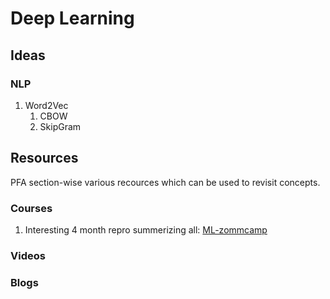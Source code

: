# Deep Learning


## Ideas 

### NLP 

1. Word2Vec 
   1. CBOW
   2. SkipGram

## Resources
PFA section-wise various recources which can be used to revisit concepts. 

### Courses 

1. Interesting 4 month repro summerizing all: [ML-zommcamp](https://github.com/alexeygrigorev/mlbookcamp-code)

### Videos 

### Blogs 
